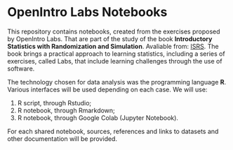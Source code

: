 OpenIntro Labs Notebooks
========================
This repository contains notebooks, created from the exercises proposed by OpenIntro Labs. That are part of the study of the book **Introductory Statistics with Randomization and Simulation**. Avaliable from: [ISRS](https://www.openintro.org/book/isrs/). The book brings a practical approach to learning statistics, including a series of exercises, called Labs, that include learning challenges through the use of software.

The technology chosen for data analysis was the programming language **R**.
Various interfaces will be used depending on each case. We will use:
1. R script, through Rstudio; 
2. R notebook, through Rmarkdown;
3. R notebook, through Google Colab (Jupyter Notebook).

For each shared notebook, sources, references and links to datasets and other documentation will be provided.
